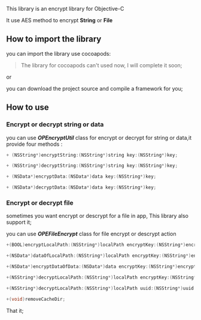 This library is an encrypt library for Objective-C

It use AES method to encrypt  **String** or **File**

## How to import the library

you can import the library use cocoapods:

> The library for cocoapods can't used now, I will complete it soon;

or  

you can download the project source and compile a framework for you;

## How to use

### Encrypt or decrypt string or data

you can use ***OPEncryptUtil*** class for encrypt or decrypt for string or data,it provide four methods :

~~~objective-c
+ (NSString*)encryptString:(NSString*)string key:(NSString*)key;

+ (NSString*)decryptString:(NSString*)string key:(NSString*)key;

+ (NSData*)encryptData:(NSData*)data key:(NSString*)key;

+ (NSData*)decryptData:(NSData*)data key:(NSString*)key;
~~~

### Encrypt or decrypt file

sometimes you want encrypt or descrypt for a file in app, This library also support it;

you can use ***OPEFileEncrypt*** class for file encrypt or descrypt action

~~~objective-c
+(BOOL)encryptLocalPath:(NSString*)localPath encryptKey:(NSString*)encryptKey;

+(NSData*)dataOfLocalPath:(NSString*)localPath encryptKey:(NSString*)encryptKey;

+(NSData*)encryptDataOfData:(NSData*)data encryptKey:(NSString*)encryptKey;

+(NSString*)decryptLocalPath:(NSString*)localPath encryptKey:(NSString*)encryptKey;

+(NSString*)decryptLocalPath:(NSString*)localPath uuid:(NSString*)uuid suffix:(NSString*)suffix encryptKey:(NSString*)encryptKey;

+(void)removeCacheDir;
~~~

That it;